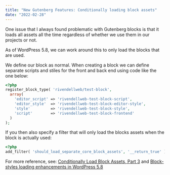 ```yaml
---
title: "New Gutenberg Features: Conditionally loading block assets"
date: "2022-02-28"
---
```


One issue that I always found problematic with Gutenberg blocks is that it loads all assets all the time regardless of whether we use them in our projects or not.

As of WordPress 5.8, we can work around this to only load the blocks that are used.

We define our block as normal. When creating a block we can define separate scripts and stiles for the front and back end using code like the one below:

```php
<?php
register_block_type( 'rivendellweb/test-block',
  array(
    'editor_script' => 'rivendellweb-test-block-script',
    'editor_style'  => 'rivendellweb-test-block-editor-style',
    'style'         => 'rivendellweb-test-block-style',
    'script'        => 'rivendellweb-test-block-frontend'
  )
);
```

If you then also specify a filter that will only load the blocks assets when the block is actually used:

```php
<?php
add_filter( 'should_load_separate_core_block_assets', '__return_true' );
```

For more reference, see: [Conditionally Load Block Assets, Part 3](https://mkaz.blog/wordpress/conditionally-load-block-assets-part-3/) and [Block-styles loading enhancements in WordPress 5.8](https://make.wordpress.org/core/2021/07/01/block-styles-loading-enhancements-in-wordpress-5-8/)
